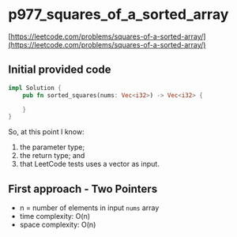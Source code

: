 # p977_squares_of_a_sorted_array
[https://leetcode.com/problems/squares-of-a-sorted-array/](https://leetcode.com/problems/squares-of-a-sorted-array/)

## Initial provided code
```Rust
impl Solution {
    pub fn sorted_squares(nums: Vec<i32>) -> Vec<i32> {

    }
}
```
So, at this point I know:
1. the parameter type;
2. the return type; and 
3. that LeetCode tests uses a vector as input.

## First approach - Two Pointers

- n = number of elements in input `nums` array
- time complexity: O(n)
- space complexity: O(n)
